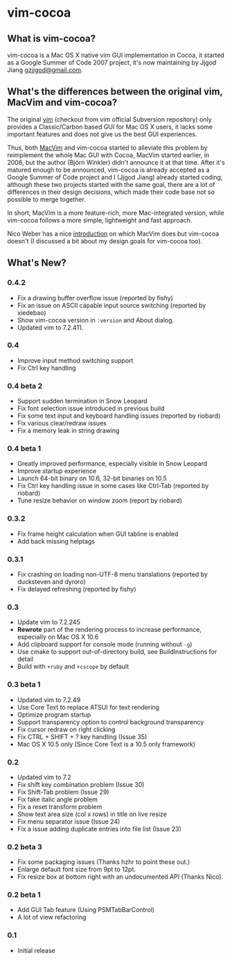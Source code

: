 vim-cocoa
=========

What is vim-cocoa?
------------------

vim-cocoa is a Mac OS X native vim GUI implementation in Cocoa, it started
as a Google Summer of Code 2007 project, it's now maintaining by Jjgod Jiang
<gzjjgod@gmail.com>.

What's the differences between the original vim, MacVim and vim-cocoa?
----------------------------------------------------------------------

The original [vim](http://www.vim.org) (checkout from vim official Subversion
repository) only provides a Classic/Carbon based GUI for Mac OS X users, it
lacks some important features and does not give us the best GUI experiences.

Thus, both [MacVim](http://code.google.com/p/MacVim) and vim-cocoa started
to alleviate this problem by reimplement the whole Mac GUI with Cocoa,
MacVim started earlier, in 2006, but the author (Björn Winkler) didn't
announce it at that time. After it's matured enough to be announced, vim-cocoa
is already accepted as a Google Summer of Code project and I (Jjgod Jiang)
already started coding, although these two projects started with the same
goal, there are a lot of differences in their design decisions, which made
their code base not so possible to merge together.

In short, MacVim is a more feature-rich, more Mac-integrated version, while
vim-cocoa follows a more simple, lightweight and fast approach.

Nico Weber has a nice
[introduction](http://groups.google.com/group/vim_mac/browse_thread/thread/c16868aa7dcad59b)
on which MacVim does but vim-cocoa doesn't (I discussed a bit about my design
goals for vim-cocoa too).

What's New?
-----------

### 0.4.2

* Fix a drawing buffer overflow issue (reported by fishy)
* Fix an issue on ASCII capable input source switching (reported by xiedebao)
* Show vim-cocoa version in `:version` and About dialog.
* Updated vim to 7.2.411.

### 0.4

* Improve input method switching support
* Fix Ctrl key handling

### 0.4 beta 2

* Support sudden termination in Snow Leopard
* Fix font selection issue introduced in previous build
* Fix some text input and keyboard handling issues (reported by riobard)
* Fix various clear/redraw issues
* Fix a memory leak in string drawing

### 0.4 beta 1

* Greatly improved performance, especially visible in Snow Leopard
* Improve startup experience
* Launch 64-bit binary on 10.6, 32-bit binaries on 10.5
* Fix Ctrl key handling issue in some cases like Ctrl-Tab (reported by riobard)
* Tune resize behavior on window zoom (report by riobard)

### 0.3.2

* Fix frame height calculation when GUI tabline is enabled
* Add back missing helptags

### 0.3.1

* Fix crashing on loading non-UTF-8 menu translations (reported by ducksteven and dyroro)
* Fix delayed refreshing (reported by fishy)

### 0.3

* Update vim to 7.2.245
* **Rewrote** part of the rendering process to increase performance, especially on Mac OS X 10.6
* Add clipboard support for console mode (running without `-g`)
* Use cmake to support out-of-directory build, see BuildInstructions for detail
* Build with `+ruby` and `+cscope` by default

### 0.3 beta 1

* Updated vim to 7.2.49
* Use Core Text to replace ATSUI for text rendering
* Optimize program startup
* Support transparency option to control background transparency
* Fix cursor redraw on right clicking
* Fix CTRL + SHIFT + ? key handling (Issue 35)
* Mac OS X 10.5 only (Since Core Text is a 10.5 only framework)

### 0.2

* Updated vim to 7.2
* Fix shift key combination problem (Issue 30)
* Fix Shift-Tab problem (Issue 29)
* Fix fake italic angle problem
* Fix a reset transform problem
* Show text area size (col x rows) in title on live resize
* Fix menu separator issue (Issue 24)
* Fix a issue adding duplicate entries into file list (Issue 23)

### 0.2 beta 3

* Fix some packaging issues (Thanks hzhr to point these out.)
* Enlarge default font size from 9pt to 12pt.
* Fix resize box at bottom right with an undocumented API (Thanks Nico).

### 0.2 beta 1

* Add GUI Tab feature (Using PSMTabBarControl)
* A lot of view refactoring

### 0.1

* Initial release
